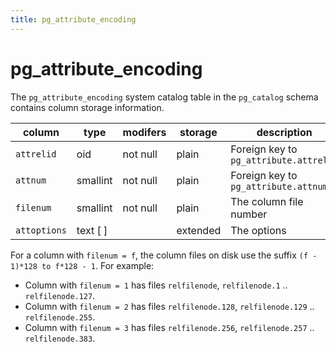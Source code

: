 ```yaml
---
title: pg_attribute_encoding
---
```


# pg_attribute_encoding

The `pg_attribute_encoding` system catalog table in the `pg_catalog` schema contains column storage information.

|column|type|modifers|storage|description|
|------|----|--------|-------|-----------|
|`attrelid`|oid|not null|plain|Foreign key to `pg_attribute.attrelid`|
|`attnum`|smallint|not null|plain|Foreign key to `pg_attribute.attnum`|
| `filenum` | smallint | not null | plain | The column file number |
|`attoptions`|text [ ]| |extended|The options|

For a column with `filenum = f`, the column files on disk use the suffix `(f - 1)*128 to f*128 - 1`. For example:

- Column with `filenum = 1` has files `relfilenode`, `relfilenode.1` .. `relfilenode.127`.
- Column with `filenum = 2` has files `relfilenode.128`, `relfilenode.129` .. `relfilenode.255`.
- Column with `filenum = 3` has files `relfilenode.256`, `relfilenode.257` .. `relfilenode.383`.
